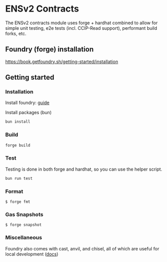 # ENSv2 Contracts

The ENSv2 contracts module uses forge + hardhat combined to allow for simple unit testing, e2e tests (incl. CCIP-Read support), performant build forks, etc.

## Foundry (forge) installation

https://book.getfoundry.sh/getting-started/installation

## Getting started

### Installation

Install foundry: [guide](https://book.getfoundry.sh/getting-started/installation)

Install packages (bun)

```sh
bun install
```

### Build

```sh
forge build
```

### Test

Testing is done in both forge and hardhat, so you can use the helper script.

```sh
bun run test
```

### Format

```shell
$ forge fmt
```

### Gas Snapshots

```shell
$ forge snapshot
```

### Miscellaneous

Foundry also comes with cast, anvil, and chisel, all of which are useful for local development ([docs](https://book.getfoundry.sh/))
